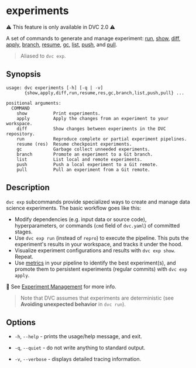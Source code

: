 # experiments

⚠️ This feature is only available in DVC 2.0 ⚠️

A set of commands to generate and manage <abbr>experiment</abbr>:
[run](/doc/command-reference/exp/run), [show](/doc/command-reference/exp/show),
[diff](/doc/command-reference/exp/diff),
[apply](/doc/command-reference/exp/apply),
[branch](/doc/command-reference/exp/branch),
[resume](/doc/command-reference/exp/resume),
[gc](/doc/command-reference/exp/gc), [list](/doc/command-reference/exp/list),
[push](/doc/command-reference/exp/list), and
[pull](/doc/command-reference/exp/pull).

> Aliased to `dvc exp`.

## Synopsis

```usage
usage: dvc experiments [-h] [-q | -v]
       {show,apply,diff,run,resume,res,gc,branch,list,push,pull} ...

positional arguments:
  COMMAND
    show          Print experiments.
    apply         Apply the changes from an experiment to your workspace.
    diff          Show changes between experiments in the DVC repository.
    run           Reproduce complete or partial experiment pipelines.
    resume (res)  Resume checkpoint experiments.
    gc            Garbage collect unneeded experiments.
    branch        Promote an experiment to a Git branch.
    list          List local and remote experiments.
    push          Push a local experiment to a Git remote.
    pull          Pull an experiment from a Git remote.
```

## Description

`dvc exp` subcommands provide specialized ways to create and manage data science
experiments. The basic workflow goes like this:

- Modify <abbr>dependencies</abbr> (e.g. input data or source code),
  <abbr>hyperparameters</abbr>, or commands (`cmd` field of `dvc.yaml`) of
  committed stages.
- Use `dvc exp run` (instead of `repro`) to execute the pipeline. This puts the
  experiment's results in your <abbr>workspace</abbr>, and tracks it under the
  hood.
- Visualize experiment configurations and results with `dvc exp show`. Repeat.
- Use [metrics](/doc/command-reference/metrics) in your pipeline to identify the
  best experiment(s), and promote them to persistent experiments (regular
  commits) with `dvc exp apply`.

📖 See [Experiment Management](/doc/user-guide/experiment-management) for more
info.

> Note that DVC assumes that <abbr>experiments</abbr> are deterministic (see
> **Avoiding unexpected behavior** in `dvc run`).

## Options

- `-h`, `--help` - prints the usage/help message, and exit.

- `-q`, `--quiet` - do not write anything to standard output.

- `-v`, `--verbose` - displays detailed tracing information.
